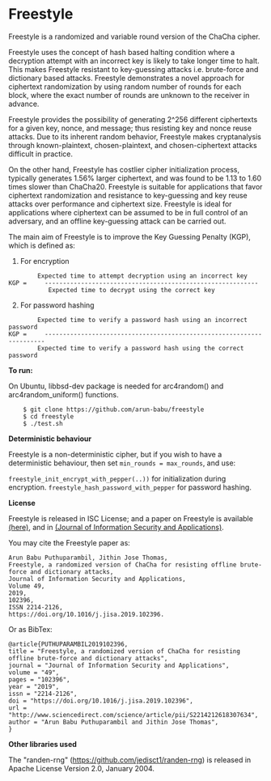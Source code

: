 # Freestyle

Freestyle is a randomized and variable round version of the ChaCha cipher.

Freestyle uses the concept of hash based halting condition where a decryption attempt with an incorrect key is likely to take longer time to halt. This makes Freestyle resistant to key-guessing attacks i.e. brute-force and dictionary based attacks. Freestyle demonstrates a novel approach for ciphertext randomization by using random number of rounds for each block, where the exact number of rounds are unknown to the receiver in advance. 

Freestyle provides the possibility of generating 2^256 different ciphertexts for a given key, nonce, and message; thus resisting key and nonce reuse attacks. Due to its inherent random behavior, Freestyle makes cryptanalysis through known-plaintext, chosen-plaintext, and chosen-ciphertext attacks difficult in practice. 

On the other hand, Freestyle has costlier cipher initialization process, typically generates 1.56% larger ciphertext, and was found to be  1.13 to 1.60 times slower than ChaCha20. Freestyle is suitable for applications that favor ciphertext randomization and resistance to key-guessing and key reuse attacks over performance and ciphertext size. Freestyle is ideal for applications where ciphertext can be assumed to be in full control of an adversary, and an offline key-guessing attack can be carried out. 

The main aim of Freestyle is to improve the Key Guessing Penalty (KGP), which is defined as:

1. For encryption

```
	    Expected time to attempt decryption using an incorrect key
KGP =     -----------------------------------------------------------
	       Expected time to decrypt using the correct key
```

2. For password hashing 

```
	    Expected time to verify a password hash using an incorrect password 
KGP =     ----------------------------------------------------------------------
	    Expected time to verify a password hash using the correct password 
```
**To run:**

On Ubuntu, libbsd-dev package is needed for arc4random() and arc4random_uniform() functions.

```
	$ git clone https://github.com/arun-babu/freestyle
	$ cd freestyle
	$ ./test.sh
```

**Deterministic behaviour**

Freestyle is a non-deterministic cipher, but if you wish to have a deterministic behaviour, then set `min_rounds = max_rounds`, and use:
 
`freestyle_init_encrypt_with_pepper(..))` for initialization during encryption.
`freestyle_hash_password_with_pepper` for password hashing.

**License**

Freestyle is released in ISC License; and a paper on Freestyle is available [(here)](https://github.com/arun-babu/freestyle/blob/master/freestyle.pdf), and in [(Journal of Information Security and Applications)](http://www.sciencedirect.com/science/article/pii/S2214212618307634).

You may cite the Freestyle paper as:

```
Arun Babu Puthuparambil, Jithin Jose Thomas,
Freestyle, a randomized version of ChaCha for resisting offline brute-force and dictionary attacks,
Journal of Information Security and Applications,
Volume 49,
2019,
102396,
ISSN 2214-2126,
https://doi.org/10.1016/j.jisa.2019.102396.
```

Or as BibTex:

```
@article{PUTHUPARAMBIL2019102396,
title = "Freestyle, a randomized version of ChaCha for resisting offline brute-force and dictionary attacks",
journal = "Journal of Information Security and Applications",
volume = "49",
pages = "102396",
year = "2019",
issn = "2214-2126",
doi = "https://doi.org/10.1016/j.jisa.2019.102396",
url = "http://www.sciencedirect.com/science/article/pii/S2214212618307634",
author = "Arun Babu Puthuparambil and Jithin Jose Thomas",
}
```

**Other libraries used**

The "randen-rng" (https://github.com/jedisct1/randen-rng) is released in Apache License Version 2.0, January 2004.
